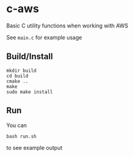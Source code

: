 # c-aws

Basic C utility functions when working with AWS

See `main.c` for example usage

## Build/Install
```
mkdir build
cd build
cmake ..
make
sudo make install
```

## Run
You can 
```
bash run.sh
``` 
to see example output